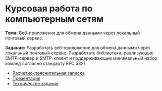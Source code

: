 # Курсовая работа по компьютерным сетям

**Тема:** Веб-приложение для обмена данными через локальный почтовый сервис.

**Задание:** Разработать веб-приложение для обмена данными через локальный почтовый сервис. Разработать библиотеки, реализующие SMTP-сервер и SMTP-клиент и поддерживающие минимальный набор команд согласно стандарту RFC 5321.

- [Расчетно-пояснительная записка](docs/build/paper.pdf)
- [Презентация](docs/presentation/presentation.pdf)
- [Техническое задание](docs/technical-task/Задание.pdf)
